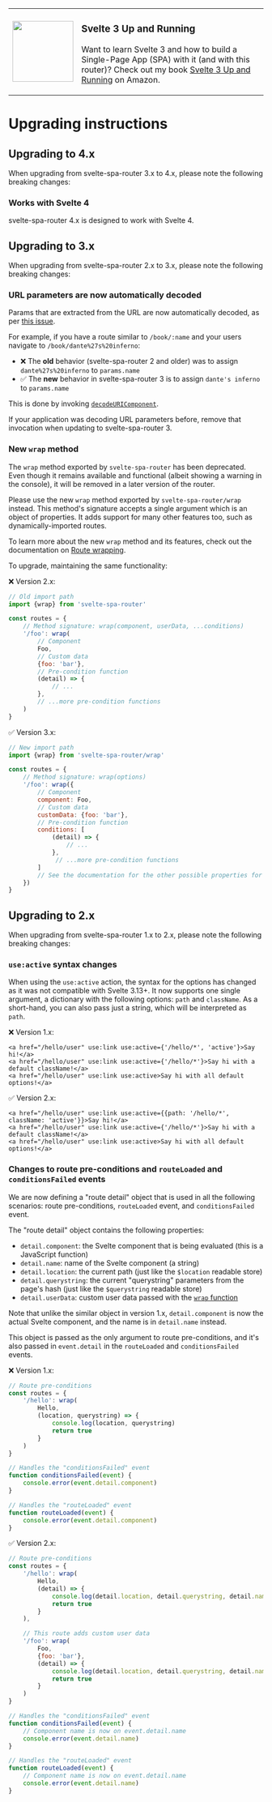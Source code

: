 <table>
  <tr>
    <td>
      <a href="https://www.amazon.com/dp/B08D6T6BKS/"><img src="https://static.packt-cdn.com/products/9781839213625/cover/smaller" width="120" /></a>
    </td>
    <td>
      <h3>Svelte 3 Up and Running</h3>
      <p>Want to learn Svelte 3 and how to build a Single-Page App (SPA) with it (and with this router)? Check out my book <a href="https://www.amazon.com/dp/B08D6T6BKS/">Svelte 3 Up and Running</a> on Amazon.</p>
    </td>
</table>

# Upgrading instructions

## Upgrading to 4.x

When upgrading from svelte-spa-router 3.x to 4.x, please note the following breaking changes:

### Works with Svelte 4

svelte-spa-router 4.x is designed to work with Svelte 4.

## Upgrading to 3.x

When upgrading from svelte-spa-router 2.x to 3.x, please note the following breaking changes:

### URL parameters are now automatically decoded

Params that are extracted from the URL are now automatically decoded, as per [this issue](https://github.com/ItalyPaleAle/svelte-spa-router/issues/107).

For example, if you have a route similar to `/book/:name` and your users navigate to `/book/dante%27s%20inferno`:

- ❌ The **old** behavior (svelte-spa-router 2 and older) was to assign `dante%27s%20inferno` to `params.name`
- ✅ The **new** behavior in svelte-spa-router 3 is to assign `dante's inferno` to `params.name`

This is done by invoking [`decodeURIComponent`](https://developer.mozilla.org/en-US/docs/Web/JavaScript/Reference/Global_Objects/decodeURIComponent).

If your application was decoding URL parameters before, remove that invocation when updating to svelte-spa-router 3.

### New `wrap` method

The `wrap` method exported by `svelte-spa-router` has been deprecated. Even though it remains available and functional (albeit showing a warning in the console), it will be removed in a later version of the router.

Please use the new `wrap` method exported by `svelte-spa-router/wrap` instead. This method's signature accepts a single argument which is an object of properties. It adds support for many other features too, such as dynamically-imported routes.

To learn more about the new `wrap` method and its features, check out the documentation on [Route wrapping](/Advanced%20Usage.md#route-wrapping).

To upgrade, maintaining the same functionality:

❌ Version 2.x:

````js
// Old import path
import {wrap} from 'svelte-spa-router'

const routes = {
    // Method signature: wrap(component, userData, ...conditions)
    '/foo': wrap(
        // Component
        Foo,
        // Custom data
        {foo: 'bar'},
        // Pre-condition function
        (detail) => {
            // ...
        },
        // ...more pre-condition functions
    )
}
````

✅ Version 3.x:

````js
// New import path
import {wrap} from 'svelte-spa-router/wrap'

const routes = {
    // Method signature: wrap(options)
    '/foo': wrap({
        // Component
        component: Foo,
        // Custom data
        customData: {foo: 'bar'},
        // Pre-condition function
        conditions: [
            (detail) => {
                // ...
            },
             // ...more pre-condition functions
        ]
        // See the documentation for the other possible properties for wrap
    })
}
````

## Upgrading to 2.x

When upgrading from svelte-spa-router 1.x to 2.x, please note the following breaking changes:

### `use:active` syntax changes

When using the `use:active` action, the syntax for the options has changed as it was not compatible with Svelte 3.13+. It now supports one single argument, a dictionary with the following options: `path` and `className`. As a short-hand, you can also pass just a string, which will be interpreted as `path`.

❌ Version 1.x:

````svelte
<a href="/hello/user" use:link use:active={'/hello/*', 'active'}>Say hi!</a>
<a href="/hello/user" use:link use:active={'/hello/*'}>Say hi with a default className!</a>
<a href="/hello/user" use:link use:active>Say hi with all default options!</a>
````

✅ Version 2.x:

````svelte
<a href="/hello/user" use:link use:active={{path: '/hello/*', className: 'active'}}>Say hi!</a>
<a href="/hello/user" use:link use:active={'/hello/*'}>Say hi with a default className!</a>
<a href="/hello/user" use:link use:active>Say hi with all default options!</a>
````

### Changes to route pre-conditions and `routeLoaded` and `conditionsFailed` events

We are now defining a "route detail" object that is used in all the following scenarios: route pre-conditions, `routeLoaded` event, and `conditionsFailed` event.

The "route detail" object contains the following properties: 

- `detail.component`: the Svelte component that is being evaluated (this is a JavaScript function)
- `detail.name`: name of the Svelte component (a string)
- `detail.location`: the current path (just like the `$location` readable store)
- `detail.querystring`: the current "querystring" parameters from the page's hash (just like the `$querystring` readable store)
- `detail.userData`: custom user data passed with the [`wrap` function](/Advanced%20Usage.md#route-pre-conditions)

Note that unlike the similar object in version 1.x, `detail.component` is now the actual Svelte component, and the name is in `detail.name` instead.

This object is passed as the only argument to route pre-conditions, and it's also passed in `event.detail` in the `routeLoaded` and `conditionsFailed` events.

❌ Version 1.x:

````js
// Route pre-conditions
const routes = {
    '/hello': wrap(
        Hello,
        (location, querystring) => {
            console.log(location, querystring)
            return true
        }
    )
}

// Handles the "conditionsFailed" event
function conditionsFailed(event) {
    console.error(event.detail.component)
}

// Handles the "routeLoaded" event
function routeLoaded(event) {
    console.error(event.detail.component)
}
````

✅ Version 2.x:

````js
// Route pre-conditions
const routes = {
    '/hello': wrap(
        Hello,
        (detail) => {
            console.log(detail.location, detail.querystring, detail.name, detail.component, detail.userData)
            return true
        }
    ),

    // This route adds custom user data
    '/foo': wrap(
        Foo,
        {foo: 'bar'},
        (detail) => {
            console.log(detail.location, detail.querystring, detail.name, detail.component, detail.userData)
            return true
        }
    )
}

// Handles the "conditionsFailed" event
function conditionsFailed(event) {
    // Component name is now on event.detail.name
    console.error(event.detail.name)
}

// Handles the "routeLoaded" event
function routeLoaded(event) {
    // Component name is now on event.detail.name
    console.error(event.detail.name)
}
````
